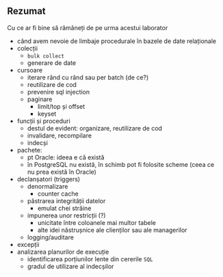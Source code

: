 ## Rezumat

Cu ce ar fi bine să rămâneți de pe urma acestui laborator
- când avem nevoie de limbaje procedurale în bazele de date relaționale
- colecții
  - `bulk collect`
  - generare de date
- cursoare
  - iterare rând cu rând sau per batch (de ce?)
  - reutilizare de cod
  - prevenire sql injection
  - paginare
    - limit/top și offset
    - keyset
- funcții și proceduri
  - destul de evident: organizare, reutilizare de cod
  - invalidare, recompilare
  - indecși
- pachete:
  - pt Oracle: ideea e că există
  - în PostgreSQL nu există, în schimb pot fi folosite scheme (ceea ce nu prea există în Oracle)
- declanșatori (triggers)
  - denormalizare
    - counter cache
  - păstrarea integrității datelor
    - emulat chei străine
  - impunerea unor restricții (?)
    - unicitate între coloanele mai multor tabele
    - alte idei năstrușnice ale clienților sau ale managerilor
  - logging/auditare
- excepții
- analizarea planurilor de execuție
  - identificarea porțiunilor lente din cererile `SQL`
  - gradul de utilizare al indecșilor
